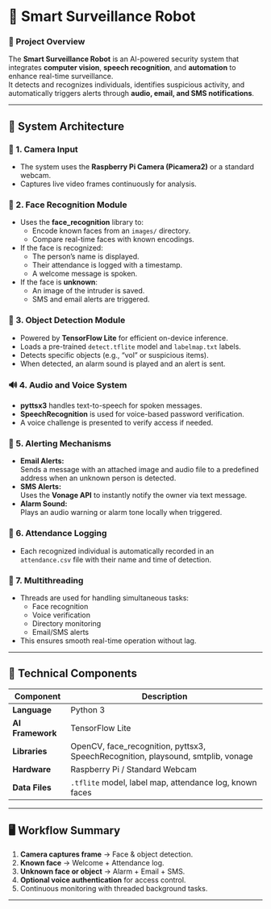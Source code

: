 # 🤖 Smart Surveillance Robot

### 🧠 Project Overview
The **Smart Surveillance Robot** is an AI-powered security system that integrates **computer vision**, **speech recognition**, and **automation** to enhance real-time surveillance.  
It detects and recognizes individuals, identifies suspicious activity, and automatically triggers alerts through **audio, email, and SMS notifications**.

---

## 🧩 System Architecture

### 🎥 1. Camera Input
- The system uses the **Raspberry Pi Camera (Picamera2)** or a standard webcam.
- Captures live video frames continuously for analysis.

### 🧠 2. Face Recognition Module
- Uses the **face_recognition** library to:
  - Encode known faces from an `images/` directory.
  - Compare real-time faces with known encodings.
- If the face is recognized:
  - The person’s name is displayed.
  - Their attendance is logged with a timestamp.
  - A welcome message is spoken.
- If the face is **unknown**:
  - An image of the intruder is saved.
  - SMS and email alerts are triggered.

### 🧾 3. Object Detection Module
- Powered by **TensorFlow Lite** for efficient on-device inference.
- Loads a pre-trained `detect.tflite` model and `labelmap.txt` labels.
- Detects specific objects (e.g., “vol” or suspicious items).
- When detected, an alarm sound is played and an alert is sent.

### 🔊 4. Audio and Voice System
- **pyttsx3** handles text-to-speech for spoken messages.
- **SpeechRecognition** is used for voice-based password verification.
- A voice challenge is presented to verify access if needed.

### 📡 5. Alerting Mechanisms
- **Email Alerts:**  
  Sends a message with an attached image and audio file to a predefined address when an unknown person is detected.
- **SMS Alerts:**  
  Uses the **Vonage API** to instantly notify the owner via text message.
- **Alarm Sound:**  
  Plays an audio warning or alarm tone locally when triggered.

### 🧾 6. Attendance Logging
- Each recognized individual is automatically recorded in an `attendance.csv` file with their name and time of detection.

### 🧵 7. Multithreading
- Threads are used for handling simultaneous tasks:
  - Face recognition
  - Voice verification
  - Directory monitoring
  - Email/SMS alerts
- This ensures smooth real-time operation without lag.

---

## 🧱 Technical Components

| Component | Description |
|------------|-------------|
| **Language** | Python 3 |
| **AI Framework** | TensorFlow Lite |
| **Libraries** | OpenCV, face_recognition, pyttsx3, SpeechRecognition, playsound, smtplib, vonage |
| **Hardware** | Raspberry Pi / Standard Webcam |
| **Data Files** | `.tflite` model, label map, attendance log, known faces |

---

## 🖥️ Workflow Summary
1. **Camera captures frame** → Face & object detection.  
2. **Known face** → Welcome + Attendance log.  
3. **Unknown face or object** → Alarm + Email + SMS.  
4. **Optional voice authentication** for access control.  
5. Continuous monitoring with threaded background tasks.

---
